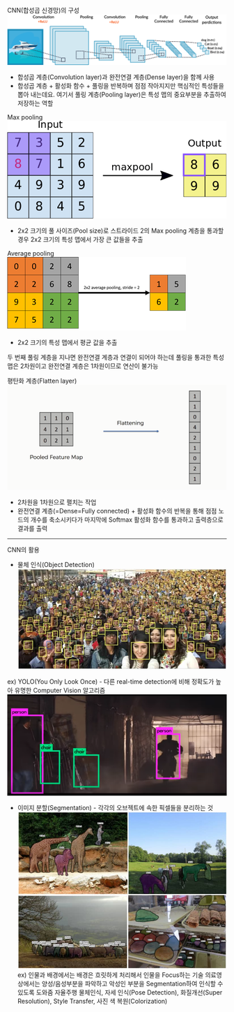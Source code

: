 CNN(합성곱 신경망)의 구성
![CNN_순서](data/CNN_순서.png)
- 합성곱 계층(Convolution layer)과 완전연결 계층(Dense layer)을 함께 사용
- 합성곱 계층 + 활성화 함수 + 풀링을 반복하며 점점 작아지지만 핵심적인 특성들을 뽑아 내는데요. 여기서 풀링 계층(Pooling layer)은 특성 맵의 중요부분을 추출하여 저장하는 역할

 Max pooling
![Max_pooling](data/Max_pooling.gif)
- 2x2 크기의 풀 사이즈(Pool size)로 스트라이드 2의 Max pooling 계층을 통과할 경우 2x2 크기의 특성 맵에서 가장 큰 값들을 추출

Average pooling
![Average_pooling](data/Average_pooling.png)
- 2x2 크기의 특성 맵에서 평균 값을 추출

두 번째 풀링 계층을 지나면 완전연결 계층과 연결이 되어야 하는데 풀링을 통과한 특성 맵은 2차원이고 완전연결 계층은 1차원이므로 연산이 불가능

평탄화 계층(Flatten layer)
![Flatten_layer](data/Flatten_layer.png)
- 2차원을 1차원으로 펼치는 작업
- 완전연결 계층(=Dense=Fully connected) + 활성화 함수의 반복을 통해 점점 노드의 개수를 축소시키다가 마지막에 Softmax 활성화 함수를 통과하고 출력층으로 결과를 출력

-----------------------------------------------------

CNN의 활용
- 물체 인식(Object Detection)
![Object_Detection](data/Object_Detection.png)
    

ex) YOLO(You Only Look Once) - 다른 real-time detection에 비해 정확도가 높아 유명한 Computer Vision 알고리즘
![YOLO](data/YOLO.png)


- 이미지 분할(Segmentation) - 각각의 오브젝트에 속한 픽셀들을 분리하는 것
![Segmentation](data/Segmentation.png)
ex) 인물과 배경에서는 배경은 흐릿하게 처리해서 인물을 Focus하는 기술
    의료영상에서는  양성/음성부분을 파악하고 악성인 부분을 Segmentation하여 인식할 수 있도록 도와줌
    자율주행 물체인식, 자세 인식(Pose Detection), 화질개선(Super Resolution), Style Transfer, 사진 색 복원(Colorization)
